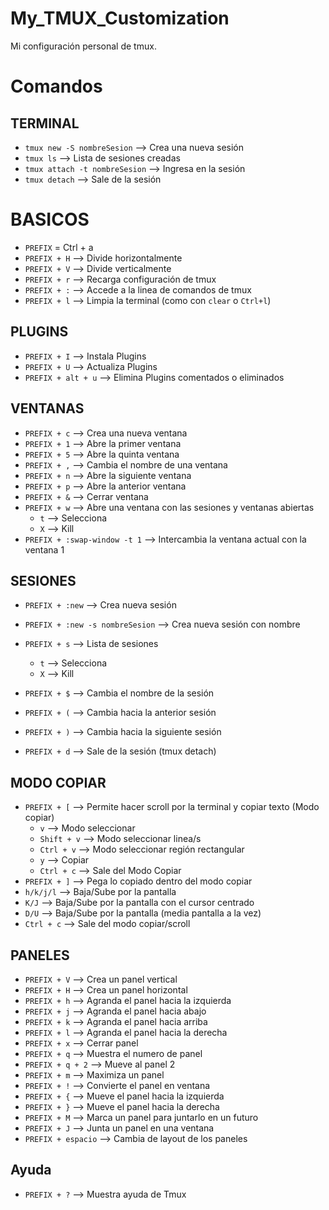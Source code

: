 # My_TMUX_Customization
Mi configuración personal de tmux.

# Comandos

## TERMINAL
* `tmux new -S nombreSesion`    --> Crea una nueva sesión
* `tmux ls`                     --> Lista de sesiones creadas
* `tmux attach -t nombreSesion` --> Ingresa en la sesión
* `tmux detach`                 --> Sale de la sesión

# BASICOS
* `PREFIX` = Ctrl + a
* `PREFIX + H`        --> Divide horizontalmente
* `PREFIX + V`        --> Divide verticalmente
* `PREFIX + r`        --> Recarga configuración de tmux
* `PREFIX + :`        --> Accede a la linea de comandos de tmux
* `PREFIX + l`        --> Limpia la terminal (como con `clear` o `Ctrl+l`)

## PLUGINS
* `PREFIX + I`        --> Instala Plugins
* `PREFIX + U`        --> Actualiza Plugins
* `PREFIX + alt + u`  --> Elimina Plugins comentados o eliminados

## VENTANAS
* `PREFIX + c`        --> Crea una nueva ventana
* `PREFIX + 1`        --> Abre la primer ventana
* `PREFIX + 5`        --> Abre la quinta ventana
* `PREFIX + ,`        --> Cambia el nombre de una ventana
* `PREFIX + n`        --> Abre la siguiente ventana
* `PREFIX + p`        --> Abre la anterior ventana
* `PREFIX + &`        --> Cerrar ventana
* `PREFIX + w`        --> Abre una ventana con las sesiones y ventanas abiertas
    * `t` --> Selecciona
    * `X` --> Kill
* `PREFIX + :swap-window -t 1` --> Intercambia la ventana actual con la ventana 1

## SESIONES
* `PREFIX + :new`                 --> Crea nueva sesión
* `PREFIX + :new -s nombreSesion` --> Crea nueva sesión con nombre

* `PREFIX + s`        --> Lista de sesiones
    * `t` --> Selecciona
    * `X` --> Kill
* `PREFIX + $`        --> Cambia el nombre de la sesión
* `PREFIX + (`        --> Cambia hacia la anterior sesión
* `PREFIX + )`        --> Cambia hacia la siguiente sesión
* `PREFIX + d`        --> Sale de la sesión (tmux detach)

## MODO COPIAR
* `PREFIX + [`        --> Permite hacer scroll por la terminal y copiar texto (Modo copiar)
    * `v`             --> Modo seleccionar
    * `Shift + v`     --> Modo seleccionar linea/s
    * `Ctrl + v`      --> Modo seleccionar región rectangular
    * `y`             --> Copiar
    * `Ctrl + c`      --> Sale del Modo Copiar
* `PREFIX + ]`        --> Pega lo copiado dentro del modo copiar
* `h/k/j/l`           --> Baja/Sube por la pantalla
* `K/J`               --> Baja/Sube por la pantalla con el cursor centrado
* `D/U`               --> Baja/Sube por la pantalla (media pantalla a la vez)
* `Ctrl + c`          --> Sale del modo copiar/scroll

## PANELES
* `PREFIX + V`        --> Crea un panel vertical
* `PREFIX + H`        --> Crea un panel horizontal
* `PREFIX + h`        --> Agranda el panel hacia la izquierda
* `PREFIX + j`        --> Agranda el panel hacia abajo
* `PREFIX + k`        --> Agranda el panel hacia arriba
* `PREFIX + l`        --> Agranda el panel hacia la derecha
* `PREFIX + x`        --> Cerrar panel
* `PREFIX + q`        --> Muestra el numero de panel
* `PREFIX + q + 2`    --> Mueve al panel 2
* `PREFIX + m`        --> Maximiza un panel
* `PREFIX + !`        --> Convierte el panel en ventana
* `PREFIX + {`        --> Mueve el panel hacia la izquierda
* `PREFIX + }`        --> Mueve el panel hacia la derecha
* `PREFIX + M`        --> Marca un panel para juntarlo en un futuro
* `PREFIX + J`        --> Junta un panel en una ventana
* `PREFIX + espacio`  --> Cambia de layout de los paneles

## Ayuda
* `PREFIX + ?`        --> Muestra ayuda de Tmux
